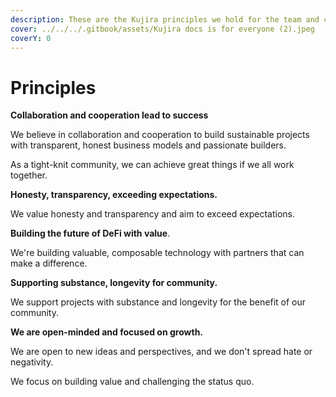 ```yaml
---
description: These are the Kujira principles we hold for the team and community
cover: ../../../.gitbook/assets/Kujira docs is for everyone (2).jpeg
coverY: 0
---
```


# Principles

**Collaboration and cooperation lead to success**

We believe in collaboration and cooperation to build sustainable projects with transparent, honest business models and passionate builders.

As a tight-knit community, we can achieve great things if we all work together.



**Honesty, transparency, exceeding expectations.**

We value honesty and transparency and aim to exceed expectations.



**Building the future of DeFi with value**.

We're building valuable, composable technology with partners that can make a difference.



**Supporting substance, longevity for community.**

We support projects with substance and longevity for the benefit of our community.



**We are open-minded and focused on growth.**

We are open to new ideas and perspectives, and we don't spread hate or negativity.&#x20;

We focus on building value and challenging the status quo.
